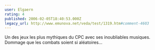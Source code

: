 ```yaml
---
user: Elgaern
rating: 4
published: 2006-02-05T18:40:53.000Z
legacy_url: http://www.emunova.net/veda/test/1319.htm#comment-4603
---
```

Un des jeux les plus mythiques du CPC avec ses inoubliables musiques. Dommage que les combats soient si aléatoires...